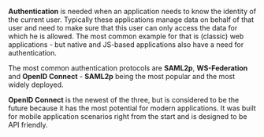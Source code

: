 **Authentication** is needed when an application needs to know the identity of the current user. 
Typically these applications manage data on behalf of that user and need to make sure that this user can only access the data for which he is allowed.
The most common example for that is (classic) web applications - but native and JS-based applications also have a need for authentication.

The most common authentication protocols are **SAML2p**, **WS-Federation** and **OpenID Connect** - **SAML2p** being the most popular and the most widely deployed.

**OpenID Connect** is the newest of the three, but is considered to be the future because it has the most potential for modern applications.
It was built for mobile application scenarios right from the start and is designed to be API friendly.

 